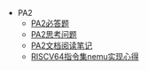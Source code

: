 * PA2
   * [PA2必答题](PA2必答题.md)
   * [PA2思考问题](PA2思考问题.md)
   * [PA2文档阅读笔记](PA2文档阅读笔记.md)
   * [RISCV64指令集nemu实现心得](RISCV64指令集nemu实现心得.md)
